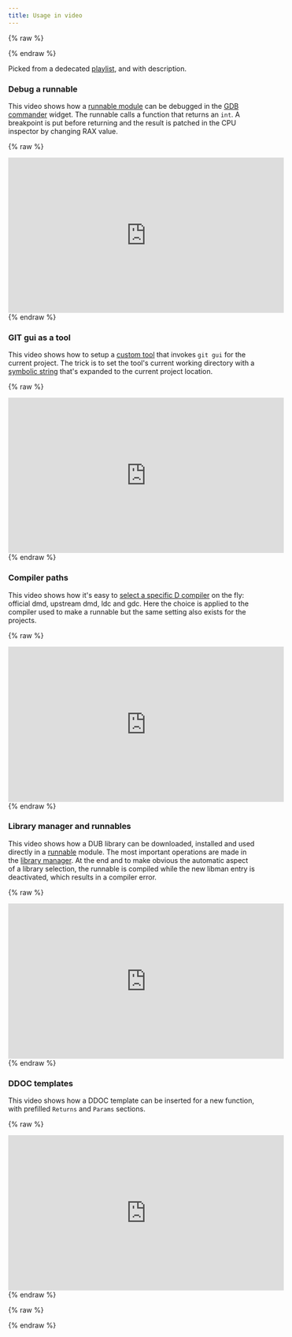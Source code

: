 ```yaml
---
title: Usage in video
---
```


{% raw %}
<script src="//cdnjs.cloudflare.com/ajax/libs/anchor-js/4.0.0/anchor.min.js"></script>
{% endraw %}

Picked from a dedecated [playlist](https://www.youtube.com/playlist?list=PLzk8A0LUvEOV-OMdz09jfOahwnKoA2na_), and with description.

### Debug a runnable

This video shows how a [runnable module](features_runnables) can be debugged in the [GDB commander](widgets_gdb_commander) widget.
The runnable calls a function that returns an `int`.
A breakpoint is put before returning and the result is patched in the CPU inspector by changing RAX value.

{% raw %}
<iframe width="560" height="315" src="https://www.youtube.com/embed/HbEPkA1EfaU" frameborder="0" allowfullscreen></iframe>
{% endraw %}

### GIT gui as a tool

This video shows how to setup a [custom tool](widgets_custom_tools) that invokes `git gui` for the current project.
The trick is to set the tool's current working directory with a [symbolic string](features_symbolic_strings) that's expanded to the current project location.

{% raw %}
<iframe width="560" height="315" src="https://www.youtube.com/embed/sRmc-CDcx2I" frameborder="0" allowfullscreen></iframe>
{% endraw %}

### Compiler paths

This video shows how it's easy to [select a specific D compiler](options_compilers_paths) on the fly: official dmd, upstream dmd, ldc and gdc.
Here the choice is applied to the compiler used to make a runnable but the same setting also exists for the projects.

{% raw %}
<iframe width="560" height="315" src="https://www.youtube.com/embed/RuisTY6m_3E" frameborder="0" allowfullscreen></iframe>
{% endraw %}

### Library manager and runnables

This video shows how a DUB library can be downloaded, installed and used directly in a [runnable](features_runnables) module.
The most important operations are made in the [library manager](widgets_library_manager).
At the end and to make obvious the automatic aspect of a library selection, the runnable is compiled while the new libman entry is deactivated, which results in a compiler error.

{% raw %}
<iframe width="560" height="315" src="https://www.youtube.com/embed/FapAXM5yDLI" frameborder="0" allowfullscreen></iframe>
{% endraw %}

### DDOC templates

This video shows how a DDOC template can be inserted for a new function, with prefilled `Returns` and `Params` sections.

{% raw %}
<iframe width="560" height="315" src="https://www.youtube.com/embed/VEVqSItCKfo" frameborder="0" allowfullscreen></iframe>
{% endraw %}



{% raw %}
<script>
anchors.add();
</script>
{% endraw %}
